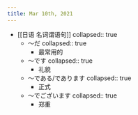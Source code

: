 ```yaml
---
title: Mar 10th, 2021
---
```


- [[日语 名词谓语句]]
  collapsed:: true
	- ～だ
	  collapsed:: true
		- 最常用的
	- ～です
	  collapsed:: true
		- 礼貌
	- ～である/であります
	  collapsed:: true
		- 正式
	- ～でございます
	  collapsed:: true
		- 郑重